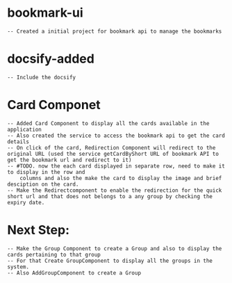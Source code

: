 # bookmark-ui
	-- Created a initial project for bookmark api to manage the bookmarks

# docsify-added
 	-- Include the docsify
	
# Card Componet
	-- Added Card Component to display all the cards available in the application
	-- Also created the service to access the bookmark api to get the card details
	-- On click of the card, Redirection Component will redirect to the original URL (used the service getCardByShort URL of bookmark API to get the bookmark url and redirect to it)
	-- #TODO. now the each card displayed in separate row, need to make it to display in the row and 
		columns and also the make the card to display the image and brief desciption on the card.
	-- Make the Redirectcomponent to enable the redirection for the quick short url and that does not belongs to a any group by checking the expiry date.
	
# Next Step:
	-- Make the Group Component to create a Group and also to display the cards pertaining to that group
	-- For that Create GroupComponent to display all the groups in the system.
	-- Also AddGroupComponent to create a Group
